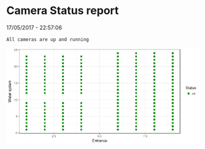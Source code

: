 Camera Status report
================
17/05/2017 - 22:57:06

    All cameras are up and running

![](camreport_files/figure-markdown_github/unnamed-chunk-2-1.png)
